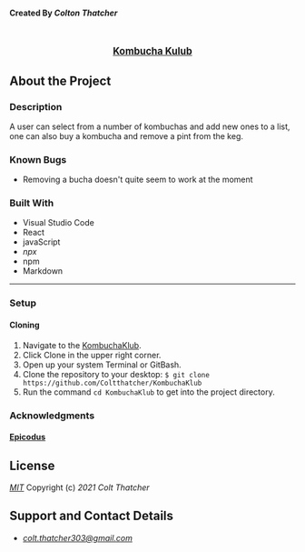 #### Created By _**Colton Thatcher**_

<br>
<p align="center">
  <u><big><b>Kombucha Kulub</b></big></u>
</p>

   
</p>

<p align="center">
  <small></small>
</p>



##  About the Project

### Description
A user can select from a number of kombuchas and add new ones to a list, one can also buy a kombucha and remove a pint from the keg.

### Known Bugs

* Removing a bucha doesn't quite seem to work at the moment

### Built With
* Visual Studio Code
* React
* javaScript 
* _npx_
* npm
* Markdown


------------------------------


### Setup

  #### Cloning

  1) Navigate to the [KombuchaKlub](https://github.com/Coltthatcher/Kombucuchaklub).
  2) Click Clone in the upper right corner.
  3) Open up your system Terminal or GitBash.
  4) Clone the repository to your desktop: `$ git clone https://github.com/Coltthatcher/KombuchaKlub`
  5) Run the command `cd KombuchaKlub` to get into the project directory.

  

 

### Acknowledgments

#### [Epicodus](https://www.epicodus.com/)


## License

_[MIT](https://opensource.org/licenses/MIT)_
Copyright (c) _2021_ _Colt Thatcher_

## Support and Contact Details
* _[colt.thatcher303@gmail.com](colt.thatcher303@gmail.com)_